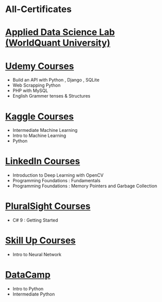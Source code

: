  # All-Certificates

# [Applied Data Science Lab (WorldQuant University)](https://www.credly.com/badges/8d42666a-99fb-4286-a4d2-88b02ab68db4/public_url)


# [Udemy Courses](https://github.com/MariiiomH/Udemy_Certificates)
* Build an API with Python , Django , SQLite
* Web Scrapping Python
* PHP with MySQL 
* English Grammer tenses & Structures

# [Kaggle Courses](https://github.com/MariiiomH/Kaggle-Certificates)
* Intermediate Machine Learning
* Intro to Machine Learning
* Python 

# [LinkedIn Courses](https://github.com/MariiiomH/LinkedIn_Certificates)
* Introduction to Deep Learning with OpenCV
* Programming Foundations : Fundamentals
* Programming Foundations : Memory Pointers and Garbage Collection

# [PluralSight Courses](https://github.com/MariiiomH/PluralSight_Certificates)
* C# 9 : Getting Started

# [Skill Up Courses](https://github.com/MariiiomH/SkillUp_Certificates)
* Intro to Neural Network

# [DataCamp](https://github.com/MariiiomH/DataCamp-Certificates)
* Intro to Python
* Intermediate Python
